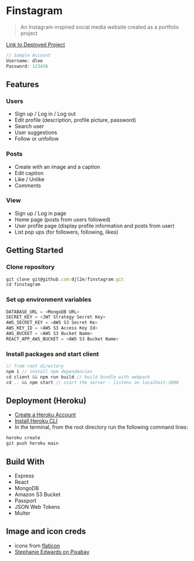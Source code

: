 # Finstagram
> An Instagram-inspired social media website created as a portfolio project

[Link to Deployed Project](https://stormy-stream-02714.herokuapp.com/)

```js
// Sample Account
Username: dlee
Password: 123456
```

## Features

### Users
- Sign up / Log in / Log out
- Edit profile (description, profile picture, password)
- Search user
- User suggestions
- Follow or unfollow

### Posts
- Create with an image and a caption
- Edit caption
- Like / Unlike
- Comments

### View
- Sign up / Log in page
- Home page (posts from users followed)
- User profile page (display profile information and posts from user)
- List pop ups (for followers, following, likes)

## Getting Started

### Clone repository
```js
git clone git@github.com:djl2e/finstagram.git
cd finstagram
```

### Set up environment variables
```js
DATABASE_URL = <MongoDB URL>
SECRET_KEY = <JWT Strategy Secret Key>
AWS_SECRET_KEY = <AWS S3 Secret Ke>
AWS_KEY_ID = <AWS S3 Access Key Id>
AWS_BUCKET = <AWS S3 Bucket Name>
REACT_APP_AWS_BUCKET = <AWS S3 Bucket Name>
```

### Install packages and start client
```js
// from root directory
npm i // install npm dependencies
cd client && npm run build // build bundle with webpack
cd .. && npm start // start the server - listens on localhost:3000
```

## Deployment (Heroku)
- [Create a Heroku Account](https://id.heroku.com/login)
- [Install Heroku CLI](https://devcenter.heroku.com/articles/heroku-cli)
- In the terminal, from the root directory run the following command lines:

```js
heroku create
git push heroku main
```

## Build With
- Express
- React
- MongoDB
- Amazon S3 Bucket
- Passport
- JSON Web Tokens
- Multer

## Image and icon creds
- icons from [flaticon](https://www.flaticon.com)
- [Stephanie Edwards on Pixabay](https://pixabay.com/users/wanderercreative-855399/?utm_source=link-attribution&amp;utm_medium=referral&amp;utm_campaign=image&amp;utm_content=973460)
